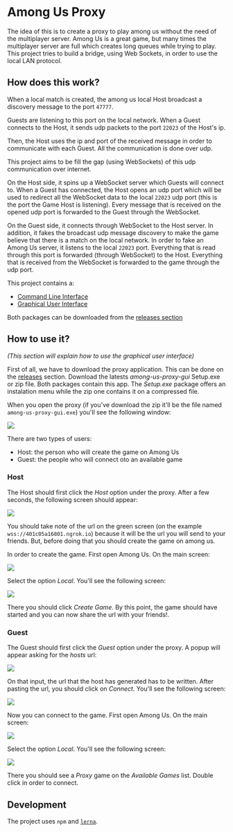 # Among Us Proxy

The idea of this is to create a proxy to play among us without the need of the multiplayer server. Among Us is a great game, but many times the multiplayer server are full which creates long queues while trying to play. This project tries to build a bridge, using Web Sockets, in order to use the local LAN protocol.

## How does this work?

When a local match is created, the among us local Host broadcast a discovery message to the port `47777`.

Guests are listening to this port on the local network. When a Guest connects to the Host, it sends udp packets to the port `22023` of the Host's ip.

Then, the Host uses the ip and port of the received message in order to communicate with each Guest. All the communication is done over udp.

This project aims to be fill the gap (using WebSockets) of this udp communication over internet.

On the Host side, it spins up a WebSocket server which Guests will connect to. When a Guest has connected, the Host opens an udp port which will be used to redirect all the WebSocket data to the local `22023` udp port (this is the port the Game Host is listening). Every message that is received on the opened udp port is forwarded to the Guest through the WebSocket.

On the Guest side, it connects through WebSocket to the Host server. In addition, it fakes the broadcast udp message discovery to make the game believe that there is a match on the local network. In order to fake an Among Us server, it listens to the local `22023` port. Everything that is read through this port is forwarded (through WebSocket) to the Host. Everything that is received from the WebSocket is forwarded to the game through the udp port.

This project contains a:
- [Command Line Interface](./packges/among-us-proxy)
- [Graphical User Interface](./packges/gui)

Both packages can be downloaded from the [releases section](./releases)

## How to use it?

_(This section will explain how to use the graphical user interface)_

First of all, we have to download the proxy application. This can be done on the [releases](https://github.com/NickCis/among-us-proxy/releases/) section. Download the latests _among-us-proxy-gui_ Setup.exe or zip file. Both packages contain this app. The _Setup.exe_ package offers an instalation menu while the zip one contains it on a compressed file.

When you open the proxy (if you've download the zip it'll be the file named `among-us-proxy-gui.exe`) you'll see the following window:

![](img/home.png)

There are two types of users:
- Host: the person who will create the game on Among Us
- Guest: the people who will connect oto an available game

### Host

The Host should first click the _Host_ option under the proxy. After a few seconds, the following screen should appear:

![](img/host.png)

You should take note of the url on the green screen (on the example `wss://401c05a16801.ngrok.io`) because it will be the url you will send to your friends. But, before doing that you should create the game on among us.

In order to create the game. First open Among Us. On the main screen:

![](img/among-main.png)

Select the option _Local_. You'll see the following screen:

![](img/among-local.png)

There you should click _Create Game_. By this point, the game should have started and you can now share the url with your friends!.

### Guest

The Guest should first click the _Guest_ option under the proxy. A popup will appear asking for the _hosts_ url:

![](img/guest.png)

On that input, the url that the host has generated has to be written. After pasting the url, you should click on _Connect_. You'll see the following screen:

![](img/guest-connect.png)

Now you can connect to the game. First open Among Us. On the main screen:

![](img/among-main.png)

Select the option _Local_. You'll see the following screen:

![](img/among-local.png)

There you should see a _Proxy_ game on the _Available Games_ list. Double click in order to connect.

## Development

The project uses `npm` and [`lerna`](https://github.com/lerna/lerna).
